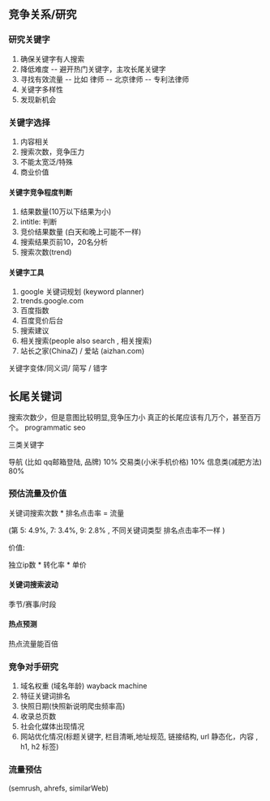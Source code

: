 ## 竞争关系/研究

###  研究关键字

1. 确保关键字有人搜索
2. 降低难度 -- 避开热门关键字，主攻长尾关键字
3. 寻找有效流量 -- 比如 律师 -- 北京律师 -- 专利法律师
4. 关键字多样性
5. 发现新机会


### 关键字选择

1. 内容相关
2. 搜索次数，竞争压力
3. 不能太宽泛/特殊
4. 商业价值

#### 关键字竞争程度判断

1. 结果数量(10万以下结果为小)
2. intitle: 判断
3. 竞价结果数量 (白天和晚上可能不一样)
4. 搜索结果页前10，20名分析
5. 搜索次数(trend)

#### 关键字工具

1. google 关键词规划 (keyword planner)
2. trends.google.com
3. 百度指数
4. 百度竞价后台
5. 搜索建议
6. 相关搜索(people also search , 相关搜索)
7. 站长之家(ChinaZ) / 爱站 (aizhan.com)

关键字变体/同义词/ 简写 / 错字

## 长尾关键词

搜索次数少，但是意图比较明显,竞争压力小
真正的长尾应该有几万个，甚至百万个。 programmatic seo

三类关键字

导航 (比如 qq邮箱登陆, 品牌) 10%
交易类(小米手机价格) 10%
信息类(减肥方法) 80%

### 预估流量及价值

关键词搜索次数 * 排名点击率 = 流量

(第 5: 4.9%, 7: 3.4%, 9: 2.8% , 不同关键词类型 排名点击率不一样 )


价值:

独立ip数 * 转化率 * 单价

#### 关键词搜索波动

季节/赛事/时段

#### 热点预测

热点流量能百倍

### 竞争对手研究

1. 域名权重 (域名年龄) wayback machine
2. 特征关键词排名
3. 快照日期(快照新说明爬虫频率高)
4. 收录总页数
5. 社会化媒体出现情况
6. 网站优化情况(标题关键字, 栏目清晰,地址规范, 链接结构, url 静态化，内容 , h1, h2 标签)

### 流量预估

(semrush, ahrefs, similarWeb)